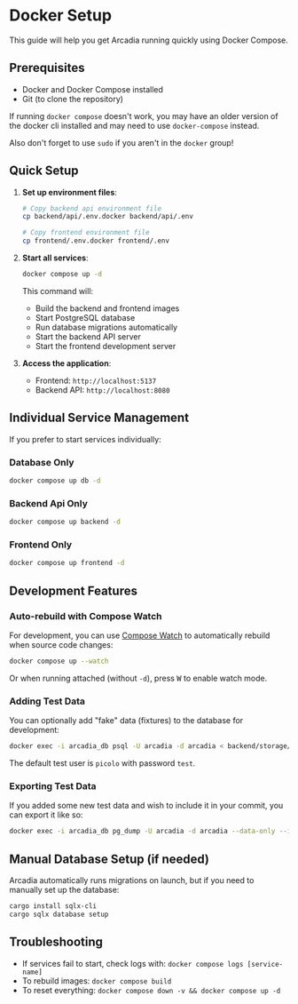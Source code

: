 # Docker Setup

This guide will help you get Arcadia running quickly using Docker Compose.

## Prerequisites

- Docker and Docker Compose installed
- Git (to clone the repository)

<div class="warning">

If running `docker compose` doesn't work, you may have an older version of the docker cli installed and may need to use `docker-compose` instead.

Also don't forget to use `sudo` if you aren't in the `docker` group!
</div>

## Quick Setup

1. **Set up environment files**:
   ```bash
   # Copy backend api environment file
   cp backend/api/.env.docker backend/api/.env

   # Copy frontend environment file
   cp frontend/.env.docker frontend/.env
   ```

2. **Start all services**:
   ```bash
   docker compose up -d
   ```

   This command will:
   - Build the backend  and frontend images
   - Start PostgreSQL database
   - Run database migrations automatically
   - Start the backend API server
   - Start the frontend development server

3. **Access the application**:
   - Frontend: `http://localhost:5137`
   - Backend API: `http://localhost:8080`

## Individual Service Management

If you prefer to start services individually:

### Database Only
   ```bash
   docker compose up db -d
   ```

### Backend Api Only
   ```bash
   docker compose up backend -d
   ```

### Frontend Only
   ```bash
   docker compose up frontend -d
   ```

## Development Features

### Auto-rebuild with Compose Watch

For development, you can use [Compose Watch](https://docs.docker.com/compose/how-tos/file-watch/) to automatically rebuild when source code changes:

```bash
docker compose up --watch
```

Or when running attached (without `-d`), press <kbd>W</kbd> to enable watch mode.

### Adding Test Data

You can optionally add "fake" data (fixtures) to the database for development:

```bash
docker exec -i arcadia_db psql -U arcadia -d arcadia < backend/storage/migrations/fixtures/fixtures.sql
```

The default test user is `picolo` with password `test`.

### Exporting Test Data

If you added some new test data and wish to include it in your commit, you can export it like so:

```bash
docker exec -i arcadia_db pg_dump -U arcadia -d arcadia --data-only --inserts > backend/storage/migrations/fixtures/fixtures.sql
```

## Manual Database Setup (if needed)

Arcadia automatically runs migrations on launch, but if you need to manually set up the database:

```bash
cargo install sqlx-cli
cargo sqlx database setup
```

## Troubleshooting

- If services fail to start, check logs with: `docker compose logs [service-name]`
- To rebuild images: `docker compose build`
- To reset everything: `docker compose down -v && docker compose up -d`
